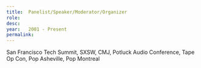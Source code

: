 ```yaml
---
title:  Panelist/Speaker/Moderator/Organizer
role:   
desc:   
year:   2001 - Present
permalink:
---
```

San Francisco Tech Summit, SXSW, CMJ, Potluck Audio Conference, Tape Op Con, Pop Asheville, Pop Montreal
